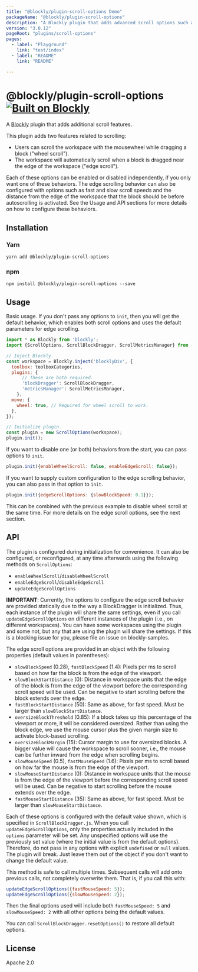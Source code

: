 ```yaml
---
title: "@blockly/plugin-scroll-options Demo"
packageName: "@blockly/plugin-scroll-options"
description: "A Blockly plugin that adds advanced scroll options such as scroll-on-drag and scroll while holding a block."
version: "3.0.12"
pageRoot: "plugins/scroll-options"
pages:
  - label: "Playground"
    link: "test/index"
  - label: "README"
    link: "README"

---
```

# @blockly/plugin-scroll-options [![Built on Blockly](https://tinyurl.com/built-on-blockly)](https://github.com/google/blockly)

A [Blockly](https://www.npmjs.com/package/blockly) plugin that adds additional
scroll features.

This plugin adds two features related to scrolling:

-   Users can scroll the workspace with the mousewheel while dragging a block
    ("wheel scroll").
-   The workspace will automatically scroll when a block is dragged near the
    edge of the workspace ("edge scroll").

Each of these options can be enabled or disabled independently, if you only want
one of these behaviors. The edge scrolling behavior can also be configured with
options such as fast and slow scroll speeds and the distance from the edge of
the workspace that the block should be before autoscrolling is activated. See
the Usage and API sections for more details on how to configure these behaviors.

## Installation

### Yarn

```
yarn add @blockly/plugin-scroll-options
```

### npm

```
npm install @blockly/plugin-scroll-options --save
```

## Usage

Basic usage. If you don't pass any options to `init`, then you will get the
default behavior, which enables both scroll options and uses the default
parameters for edge scrolling.

```js
import * as Blockly from 'blockly';
import {ScrollOptions, ScrollBlockDragger, ScrollMetricsManager} from '@blockly/plugin-scroll-options';

// Inject Blockly.
const workspace = Blockly.inject('blocklyDiv', {
  toolbox: toolboxCategories,
  plugins: {
      // These are both required.
      'blockDragger': ScrollBlockDragger,
      'metricsManager': ScrollMetricsManager,
    },
  move: {
    wheel: true, // Required for wheel scroll to work.
  },
});

// Initialize plugin.
const plugin = new ScrollOptions(workspace);
plugin.init();
```

If you want to disable one (or both) behaviors from the start, you can pass
options to `init`.

```js
plugin.init({enableWheelScroll: false, enableEdgeScroll: false});
```

If you want to supply custom configuration to the edge scrolling behavior, you
can also pass in that option to `init`.

```js
plugin.init({edgeScrollOptions: {slowBlockSpeed: 0.1}});
```

This can be combined with the previous example to disable wheel scroll at the
same time. For more details on the edge scroll options, see the next section.

## API

The plugin is configured during initialization for convenience. It can also be
configured, or reconfigured, at any time afterwards using the following methods
on `ScrollOptions`:

-   `enableWheelScroll`/`disableWheelScroll`
-   `enableEdgeScroll`/`disableEdgeScroll`
-   `updateEdgeScrollOptions`

**IMPORTANT**: Currently, the options to configure the edge scroll behavior are
provided statically due to the way a BlockDragger is initialized. Thus, each
instance of the plugin will share the same settings, even if you call
`updateEdgeScrollOptions` on different instances of the plugin (i.e., on
different workspaces). You can have some workspaces using the plugin and some
not, but any that are using the plugin will share the settings. If this is a
blocking issue for you, please file an issue on blockly-samples.

The edge scroll options are provided in an object with the following properties
(default values in parentheses):

-   `slowBlockSpeed` (0.28), `fastBlockSpeed` (1.4): Pixels per ms to scroll
    based on how far the block is from the edge of the viewport.
-   `slowBlockStartDistance` (0): Distance in workspace units that the edge of
    the block is from the edge of the viewport before the corresponding scroll
    speed will be used. Can be negative to start scrolling before the block
    extends over the edge.
-   `fastBlockStartDistance` (50): Same as above, for fast speed. Must be larger
    than `slowBlockStartDistance`.
-   `oversizeBlockThreshold` (0.85): If a block takes up this percentage of the
    viewport or more, it will be considered oversized. Rather than using the
    block edge, we use the mouse cursor plus the given margin size to activate
    block-based scrolling.
-   `oversizeBlockMargin` (15): Cursor margin to use for oversized blocks. A
    bigger value will cause the workspace to scroll sooner, i.e., the mouse can
    be further inward from the edge when scrolling begins.
-   `slowMouseSpeed` (0.5), `fastMouseSpeed` (1.6): Pixels per ms to scroll
    based on how far the mouse is from the edge of the viewport.
-   `slowMouseStartDistance` (0): Distance in workspace units that the mouse is
    from the edge of the viewport before the corresponding scroll speed will be
    used. Can be negative to start scrolling before the mouse extends over the
    edge.
-   `fastMouseStartDistance` (35): Same as above, for fast speed. Must be larger
    than `slowMouseStartDistance`.

Each of these options is configured with the default value shown, which is
specified in `ScrollBlockDragger.js`. When you call `updateEdgeScrollOptions`,
only the properties actually included in the `options` parameter will be set.
Any unspecified options will use the previously set value (where the initial
value is from the default options). Therefore, do not pass in any options with
explicit `undefined` or `null` values. The plugin will break. Just leave them
out of the object if you don't want to change the default value.

This method is safe to call multiple times. Subsequent calls will add onto
previous calls, not completely overwrite them. That is, if you call this with:

```js
updateEdgeScrollOptions({fastMouseSpeed: 5});
updateEdgeScrollOptions({slowMouseSpeed: 2});
```

Then the final options used will include both `fastMouseSpeed: 5` and
`slowMouseSpeed: 2` with all other options being the default values.

You can call `ScrollBlockDragger.resetOptions()` to restore all default options.

## License

Apache 2.0
